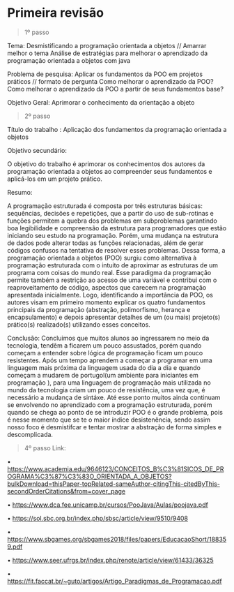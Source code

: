 <h1> Primeira revisão </h1>

> 1º passo

Tema: Desmistificando a programação orientada a objetos // Amarrar melhor o tema 
      Análise de estratégias para melhorar o aprendizado da programação orientada a objetos com java  

Problema de pesquisa: Aplicar os fundamentos da POO em projetos práticos // formato de pergunta 
                      Como melhorar o aprendizado da POO?
                      Como melhorar o aprendizado da POO a partir de seus fundamentos base?

Objetivo Geral: Aprimorar o conhecimento da orientação a objeto




> 2º passo

Título do trabalho : Aplicação dos fundamentos da programação orientada a objetos

Objetivo secundário:

O objetivo do trabalho é aprimorar os conhecimentos dos autores da programação orientada a objetos ao compreender seus fundamentos e aplicá-los em um projeto prático.

Resumo: 

A programação estruturada é composta por três estruturas básicas: sequências, decisões e repetições, que a partir do uso de sub-rotinas e funções permitem a quebra dos problemas em subproblemas garantindo boa legibilidade e compreensão da estrutura para programadores que estão iniciando seu estudo na programação. Porém, uma mudança na estrutura de dados pode alterar todas as funções relacionadas, além de gerar códigos confusos na tentativa de resolver esses problemas. 
Dessa forma, a programação orientada a objetos (POO) surgiu como alternativa à programação estruturada com o intuito de aproximar as estruturas de um programa com coisas do mundo real. Esse paradigma da programação permite também a restrição ao acesso de uma variável e contribui com o reaproveitamento de código, aspectos que carecem na programação apresentada inicialmente. 
Logo, identificando a importância da POO, os autores visam em primeiro momento explicar os quatro fundamentos principais da programação (abstração, polimorfismo, herança e encapsulamento) e depois apresentar detalhes de um (ou mais) projeto(s) prático(s) realizado(s) utilizando esses conceitos.

Conclusão: Concluimos que muitos alunos ao ingressarem no meio da tecnologia, tendêm a ficarem um pouco assustados, porém quando começam a entender sobre lógica de programação ficam um pouco resistentes. Após um tempo aprendem a começar a programar em uma linguagem mais próxima da linguagem usada do dia a dia e quando começam a mudarem de portugol(um ambiente para iniciantes em programação ), para uma linguagem de programação mais utilizada no mundo da tecnologia criam um pouco de resistência, uma vez que, é necessário a mudança de sintáxe. Até esse ponto muitos ainda continuam se envolvendo no aprendizado com a programação estruturada, porém quando se chega ao ponto de se introduzir POO é o grande problema, pois é nesse momento que se te o maior índice desistenência, sendo assim nosso foco é desmistifcar e 
tentar mostrar a abstração de forma simples e descomplicada.

> 4º passo
Link: 

• https://www.academia.edu/9646123/CONCEITOS_B%C3%81SICOS_DE_PROGRAMA%C3%87%C3%83O_ORIENTADA_A_OBJETOS?bulkDownload=thisPaper-topRelated-sameAuthor-citingThis-citedByThis-secondOrderCitations&from=cover_page

• https://www.dca.fee.unicamp.br/cursos/PooJava/Aulas/poojava.pdf

• https://sol.sbc.org.br/index.php/sbsc/article/view/9510/9408

• https://www.sbgames.org/sbgames2018/files/papers/EducacaoShort/188359.pdf

• https://www.seer.ufrgs.br/index.php/renote/article/view/61433/36325

• https://fit.faccat.br/~guto/artigos/Artigo_Paradigmas_de_Programacao.pdf





